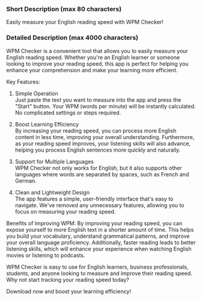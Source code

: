 ### Short Description (max 80 characters)

Easily measure your English reading speed with WPM Checker!

### Detailed Description (max 4000 characters)

WPM Checker is a convenient tool that allows you to easily measure your English reading speed. Whether you're an English learner or someone looking to improve your reading speed, this app is perfect for helping you enhance your comprehension and make your learning more efficient.

Key Features:
1. Simple Operation  
   Just paste the text you want to measure into the app and press the "Start" button. Your WPM (words per minute) will be instantly calculated. No complicated settings or steps required.

2. Boost Learning Efficiency  
   By increasing your reading speed, you can process more English content in less time, improving your overall understanding. Furthermore, as your reading speed improves, your listening skills will also advance, helping you process English sentences more quickly and naturally.

3. Support for Multiple Languages  
   WPM Checker not only works for English, but it also supports other languages where words are separated by spaces, such as French and German.

4. Clean and Lightweight Design  
   The app features a simple, user-friendly interface that's easy to navigate. We've removed any unnecessary features, allowing you to focus on measuring your reading speed.

Benefits of Improving WPM:
By improving your reading speed, you can expose yourself to more English text in a shorter amount of time. This helps you build your vocabulary, understand grammatical patterns, and improve your overall language proficiency. Additionally, faster reading leads to better listening skills, which will enhance your experience when watching English movies or listening to podcasts.

WPM Checker is easy to use for English learners, business professionals, students, and anyone looking to measure and improve their reading speed. Why not start tracking your reading speed today?

Download now and boost your learning efficiency!
